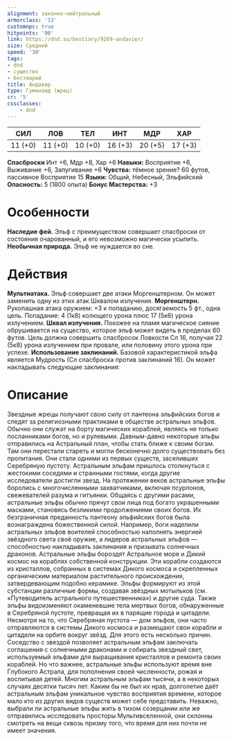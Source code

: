 ```yaml
---
alignment: законно-нейтральный
armorclass: '13'
customnpc: true
hitpoints: '90'
link: https://dnd.su/bestiary/9269-andavier/
size: Средний
speed: '30'
tags:
- dnd
- существо
- бестиарий
title: Андавир
type: Гуманоид (жрец)
cr: '5'
cssclasses:
    - dnd
---
```



| СИЛ | ЛОВ | ТЕЛ | ИНТ | МДР | ХАР |
|---|---|---|---|---|---|
| 11 (+0) | 11 (+0) | 10 (+0) | 16 (+3) | 20 (+5) | 17 (+3) |
**Спасброски** Инт +6, Мдр +8, Хар +6
**Навыки:** Восприятие +6, Выживание +6, Запугивание +6
**Чувства:** тёмное зрение? 60 футов, пассивное Восприятие 15
**Языки:** Общий, Небесный, Эльфийский
**Опасность:** 5 (1800 опыта)
**Бонус Мастерства:** +3


# Особенности
**Наследие фей.** Эльф с преимуществом совершает спасброски от состояния очарованный, и его невозможно магически усыпить.
**Необычная природа.** Эльф не нуждается во сне.


# Действия
**Мультиатака.** Эльф совершает две атаки Моргенштерном. Он может заменить одну из этих атак Шквалом излучения.
**Моргенштерн.** Рукопашная атака оружием: +3 к попаданию, досягаемость 5 фт., одна цель. Попадание: 4 (1к8) колющего урона плюс 17 (5к6) урона излучением.
**Шквал излучения.** Похожее на пламя магическое сияние обрушивается на существо, которое эльф может видеть в пределах 60 футов. Цель должна совершить спасбросок Ловкости Сл 16, получая 22 (5к8) урона излучением при провале, или половину этого урона при успехе.
**Использование заклинаний.** Базовой характеристикой эльфа является Мудрость (Сл спасброска против заклинаний 16). Он может накладывать следующие заклинания:


# Описание
Звездные жрецы получают свою силу от пантеона эльфийских богов и следят за религиозными практиками в обществе астральных эльфов. Обычно они служат на борту магических кораблей, являясь не только посланниками богов, но и рулевыми.         Давным-давно некоторые эльфы отправились на Астральный план, чтобы стать ближе к своим богам. Там они перестали стареть и могли бесконечно долго существовать без пропитания. Они стали одними из первых существ, заселивших Серебряную пустоту. Астральным эльфам пришлось столкнуться с жестокими соседями и странными гостями, когда другие исследователи достигли звезд. На протяжении веков астральные эльфы боролись с многочисленными захватчиками, включая псурлонов, свежевателей разума и гитъянки. Общаясь с другими расами, астральные эльфы обычно прячут свои лица под богато украшенными масками, становясь безликими продолжениями своих богов. Их безграничная преданность пантеону эльфийских богов была вознаграждена божественной силой. Например, боги наделили астральных эльфов воителей способностью наполнять энергией звёздного света своё оружие, а лидеров астральных эльфов — способностью накладывать заклинания и призывать солнечных драконов. Астральные эльфы бороздят Астральное море и Дикий космос на кораблях собственной конструкции. Эти корабли создаются из кристаллов, собранных в системах Дикого космоса и скрепленных органическим материалом растительного происхождения, затвердевающим подобно керамике. Эльфы формируют из этой субстанции различные формы, создавая звёздных мотыльков (см. «Путеводитель астрального путешественника») и другие суда. Также эльфы видоизменяют окаменевшие тела мертвых богов, обнаруженные в Серебряной пустоте, превращая их в парящие города и цитадели. Несмотря на то, что Серебряная пустота — дом эльфов, они часто отправляются в системы Дикого космоса и размещают свои корабли и цитадели на орбите вокруг звёзд. Для этого есть несколько причин. Соседство с звездой позволяет астральным эльфам заключать соглашения с солнечными драконами и собирать звездный свет, используемый эльфами для выращивания кристаллов и ремонта своих кораблей. Но что важнее, астральные эльфы используют время вне Глубокого Астрала, для пополнения своей численности, рожая и воспитывая детей. Многим астральным эльфам тысячи, а в некоторых случаях десятки тысяч лет. Каким бы не был их нрав, долголетие даёт астральным эльфам уникальное чувство восприятия времени, которое мало кто из других видов существ может себе представить. Неважно, выбрали ли астральные эльфы жить в тихом созерцании или же отправились исследовать просторы Мультивселенной, они склонны смотреть на вещи сквозь призму того, что время для них почти не имеет значения.